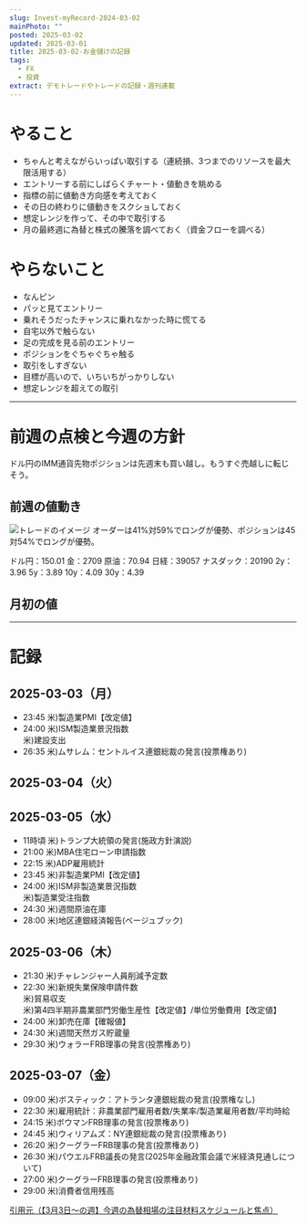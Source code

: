 ```yaml
---
slug: Invest-myRecord-2024-03-02
mainPhoto: ""
posted: 2025-03-02
updated: 2025-03-01
title: 2025-03-02-お金儲けの記録
tags:
  - FX
  - 投資
extract: デモトレードやトレードの記録・週刊連載
---
```

# やること

- ちゃんと考えながらいっぱい取引する（連続損、3つまでのリソースを最大限活用する）
- エントリーする前にしばらくチャート・値動きを眺める
- 指標の前に値動き方向感を考えておく
- その日の終わりに値動きをスクショしておく
- 想定レンジを作って、その中で取引する
- 月の最終週に為替と株式の騰落を調べておく（資金フローを調べる）
# やらないこと

- なんピン
- パッと見てエントリー
- 乗れそうだったチャンスに乗れなかった時に慌てる
- 自宅以外で触らない
- 足の完成を見る前のエントリー
- ポジションをぐちゃぐちゃ触る
- 取引をしすぎない
- 目標が高いので、いちいちがっかりしない
- 想定レンジを超えての取引
***
# 前週の点検と今週の方針

ドル円のIMM通貨先物ポジションは先週末も買い越し。もうすぐ売越しに転じそう。

## 前週の値動き

![トレードのイメージ](../../../images/invest/weekly/Invest-myRecord-2024-10-28/01.png)
オーダーは41%対59%でロングが優勢、ポジションは45対54%でロングが優勢。

ドル円：150.01
金：2709
原油：70.94
日経：39057
ナスダック：20190
2y：3.96
5y：3.89
10y：4.09
30y：4.39

## 月初の値
***
# 記録
## 2025-03-03（月）

- 23:45	米)製造業PMI【改定値】
- 24:00	米)ISM製造業景況指数  
  米)建設支出
- 26:35	米)ムサレム：セントルイス連銀総裁の発言(投票権あり)
## 2025-03-04（火）
## 2025-03-05（水）

- 11時頃	米)トランプ大統領の発言(施政方針演説)
- 21:00	米)MBA住宅ローン申請指数
- 22:15	米)ADP雇用統計
- 23:45	米)非製造業PMI【改定値】
- 24:00	米)ISM非製造業景況指数  
  米)製造業受注指数
- 24:30	米)週間原油在庫
- 28:00	米)地区連銀経済報告(ベージュブック)
## 2025-03-06（木）

- 21:30	米)チャレンジャー人員削減予定数
- 22:30	米)新規失業保険申請件数  
  米)貿易収支  
  米)第4四半期非農業部門労働生産性【改定値】/単位労働費用【改定値】
- 24:00	米)卸売在庫【確報値】
- 24:30	米)週間天然ガス貯蔵量
- 29:30	米)ウォラーFRB理事の発言(投票権あり)
## 2025-03-07（金）

- 09:00	米)ボスティック：アトランタ連銀総裁の発言(投票権なし)
- 22:30	米)雇用統計：非農業部門雇用者数/失業率/製造業雇用者数/平均時給
- 24:15	米)ボウマンFRB理事の発言(投票権あり)
- 24:45	米)ウィリアムズ：NY連銀総裁の発言(投票権あり)
- 26:20	米)クーグラーFRB理事の発言(投票権あり)
- 26:30	米)パウエルFRB議長の発言(2025年金融政策会議で米経済見通しについて)
- 27:00	米)クーグラーFRB理事の発言(投票権あり)
- 29:00	米)消費者信用残高

[引用元（【3月3日～の週】今週の為替相場の注目材料スケジュールと焦点）](https://kissfx.com/article/20250303weekfx.html)